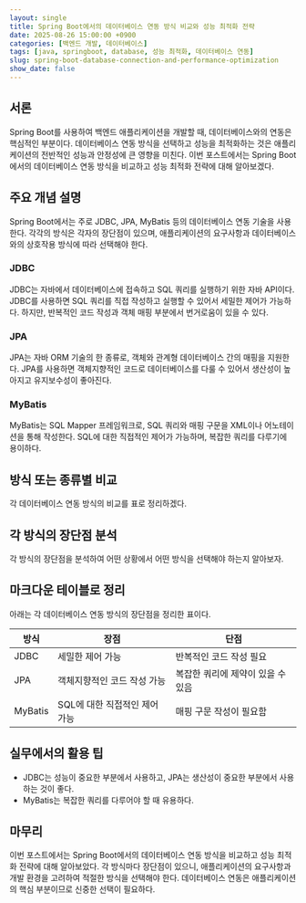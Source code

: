 ```yaml
---
layout: single
title: Spring Boot에서의 데이터베이스 연동 방식 비교와 성능 최적화 전략
date: 2025-08-26 15:00:00 +0900
categories: [백엔드 개발, 데이터베이스]
tags: [java, springboot, database, 성능 최적화, 데이터베이스 연동]
slug: spring-boot-database-connection-and-performance-optimization
show_date: false
---
```


## 서론
Spring Boot를 사용하여 백엔드 애플리케이션을 개발할 때, 데이터베이스와의 연동은 핵심적인 부분이다. 데이터베이스 연동 방식을 선택하고 성능을 최적화하는 것은 애플리케이션의 전반적인 성능과 안정성에 큰 영향을 미친다. 이번 포스트에서는 Spring Boot에서의 데이터베이스 연동 방식을 비교하고 성능 최적화 전략에 대해 알아보겠다.

## 주요 개념 설명
Spring Boot에서는 주로 JDBC, JPA, MyBatis 등의 데이터베이스 연동 기술을 사용한다. 각각의 방식은 각자의 장단점이 있으며, 애플리케이션의 요구사항과 데이터베이스와의 상호작용 방식에 따라 선택해야 한다.

### JDBC
JDBC는 자바에서 데이터베이스에 접속하고 SQL 쿼리를 실행하기 위한 자바 API이다. JDBC를 사용하면 SQL 쿼리를 직접 작성하고 실행할 수 있어서 세밀한 제어가 가능하다. 하지만, 반복적인 코드 작성과 객체 매핑 부분에서 번거로움이 있을 수 있다.

### JPA
JPA는 자바 ORM 기술의 한 종류로, 객체와 관계형 데이터베이스 간의 매핑을 지원한다. JPA를 사용하면 객체지향적인 코드로 데이터베이스를 다룰 수 있어서 생산성이 높아지고 유지보수성이 좋아진다. 

### MyBatis
MyBatis는 SQL Mapper 프레임워크로, SQL 쿼리와 매핑 구문을 XML이나 어노테이션을 통해 작성한다. SQL에 대한 직접적인 제어가 가능하며, 복잡한 쿼리를 다루기에 용이하다.

## 방식 또는 종류별 비교
각 데이터베이스 연동 방식의 비교를 표로 정리하겠다.

## 각 방식의 장단점 분석
각 방식의 장단점을 분석하여 어떤 상황에서 어떤 방식을 선택해야 하는지 알아보자.

## 마크다운 테이블로 정리
아래는 각 데이터베이스 연동 방식의 장단점을 정리한 표이다.

| 방식   | 장점                                | 단점                                  |
|--------|-------------------------------------|---------------------------------------|
| JDBC   | 세밀한 제어 가능                    | 반복적인 코드 작성 필요              |
| JPA    | 객체지향적인 코드 작성 가능          | 복잡한 쿼리에 제약이 있을 수 있음   |
| MyBatis| SQL에 대한 직접적인 제어 가능       | 매핑 구문 작성이 필요함               |

## 실무에서의 활용 팁
- JDBC는 성능이 중요한 부분에서 사용하고, JPA는 생산성이 중요한 부분에서 사용하는 것이 좋다.
- MyBatis는 복잡한 쿼리를 다루어야 할 때 유용하다.

## 마무리
이번 포스트에서는 Spring Boot에서의 데이터베이스 연동 방식을 비교하고 성능 최적화 전략에 대해 알아보았다. 각 방식마다 장단점이 있으니, 애플리케이션의 요구사항과 개발 환경을 고려하여 적절한 방식을 선택해야 한다. 데이터베이스 연동은 애플리케이션의 핵심 부분이므로 신중한 선택이 필요하다.